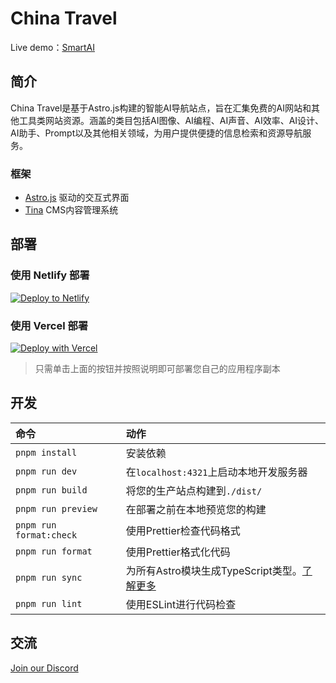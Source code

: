 # China Travel 

Live demo：[SmartAI](https://www.smartai.wtf/)

## 简介

China Travel是基于Astro.js构建的智能AI导航站点，旨在汇集免费的AI网站和其他工具类网站资源。涵盖的类目包括AI图像、AI编程、AI声音、AI效率、AI设计、AI助手、Prompt以及其他相关领域，为用户提供便捷的信息检索和资源导航服务。

### 框架

-   [Astro.js](https://www.astro.build/) 驱动的交互式界面
-   [Tina](https://tina.io/) CMS内容管理系统

## 部署

### 使用 Netlify 部署

[![Deploy to Netlify](https://www.netlify.com/img/deploy/button.svg)](https://app.netlify.com/start/deploy?repository=https://github.com/liu-ziting/AI-web)

### 使用 Vercel 部署

[![Deploy with Vercel](https://vercel.com/button)](https://vercel.com/new/clone?repository-url=https://github.com/liu-ziting/AI-web)

> 只需单击上面的按钮并按照说明即可部署您自己的应用程序副本

## 开发

| 命令                    | 动作                                                                                                           |
| :---------------------- | :------------------------------------------------------------------------------------------------------------- |
| `pnpm install`          | 安装依赖                                                                                                       |
| `pnpm run dev`          | 在`localhost:4321`上启动本地开发服务器                                                                         |
| `pnpm run build`        | 将您的生产站点构建到`./dist/`                                                                                  |
| `pnpm run preview`      | 在部署之前在本地预览您的构建                                                                                   |
| `pnpm run format:check` | 使用Prettier检查代码格式                                                                                       |
| `pnpm run format`       | 使用Prettier格式化代码                                                                                         |
| `pnpm run sync`         | 为所有Astro模块生成TypeScript类型。[了解更多](https://docs.astro.build/en/reference/cli-reference/#astro-sync) |
| `pnpm run lint`         | 使用ESLint进行代码检查                                                                                         |

## 交流

<a href="https://discord.com/invite/mc6hPwPqZ7">
    Join our Discord
</a>
